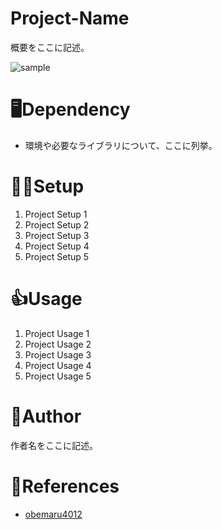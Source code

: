 # Project-Name
概要をここに記述。

![sample](https://user-images.githubusercontent.com/13768156/74453792-410bb980-4ec6-11ea-817c-5dbbb2478a95.jpg)

# 🖥Dependency
* 環境や必要なライブラリについて、ここに列挙。

# 👩‍💻Setup
1. Project Setup 1
2. Project Setup 2
3. Project Setup 3
4. Project Setup 4
5. Project Setup 5

# 👍Usage
1. Project Usage 1
2. Project Usage 2
3. Project Usage 3
4. Project Usage 4
5. Project Usage 5

# 📝Author
作者名をここに記述。

# 📖References
* [obemaru4012](https://github.com/obemaru4012)
